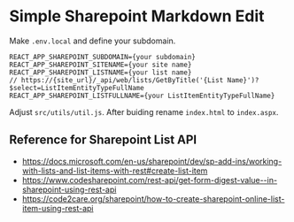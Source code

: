 # Simple Sharepoint Markdown Edit
Make `.env.local` and define your subdomain.
```
REACT_APP_SHAREPOINT_SUBDOMAIN={your subdomain}
REACT_APP_SHAREPOINT_SITENAME={your site name}
REACT_APP_SHAREPOINT_LISTNAME={your list name}
// https://{site_url}/_api/web/lists/GetByTitle('{List Name}')?$select=ListItemEntityTypeFullName
REACT_APP_SHAREPOINT_LISTFULLNAME={your ListItemEntityTypeFullName}
```
Adjust `src/utils/util.js`. After buiding rename `index.html` to `index.aspx`.

## Reference for Sharepoint List API
-	https://docs.microsoft.com/en-us/sharepoint/dev/sp-add-ins/working-with-lists-and-list-items-with-rest#create-list-item
- https://www.codesharepoint.com/rest-api/get-form-digest-value--in-sharepoint-using-rest-api
- https://code2care.org/sharepoint/how-to-create-sharepoint-online-list-item-using-rest-api
